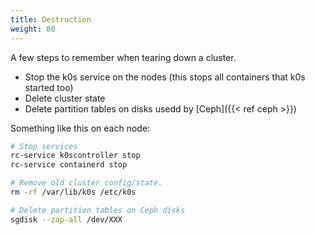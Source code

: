 ```yaml
---
title: Destruction
weight: 80
---
```


A few steps to remember when tearing down a cluster.

* Stop the k0s service on the nodes
  (this stops all containers that k0s started too)
* Delete cluster state
* Delete partition tables on disks usedd by [Ceph]({{< ref ceph >}})

Something like this on each node:

```sh
# Stop services
rc-service k0scontroller stop
rc-service containerd stop

# Remove old cluster config/state.
rm -rf /var/lib/k0s /etc/k0s

# Delete partition tables on Ceph disks
sgdisk --zap-all /dev/XXX
```